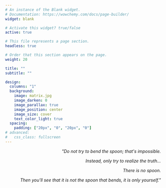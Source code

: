```yaml
---
# An instance of the Blank widget.
# Documentation: https://wowchemy.com/docs/page-builder/
widget: blank

# Activate this widget? true/false
active: true

# This file represents a page section.
headless: true

# Order that this section appears on the page.
weight: 20

title: ""
subtitle: ""

design:
  columns: "1"
  background:
    image: matrix.jpg
    image_darken: 0
    image_parallax: true
    image_position: center
    image_size: cover
    text_color_light: true
  spacing:
    padding: ["20px", "0", "20px", "0"]
# advanced:
#   css_class: fullscreen
---
```




<p align="right"><i>"Do not try to bend the spoon; that's impossible.</i></p>
<p align="right"><i>Instead, only try to realize the truth...</i></p>
<p align="right"><i>There is no spoon.</i></p>
<p align="right"><i>Then you'll see that it is not the spoon that bends, it is only yourself."</i></p>
<!-- <p align="right">The Matrix</p> -->
